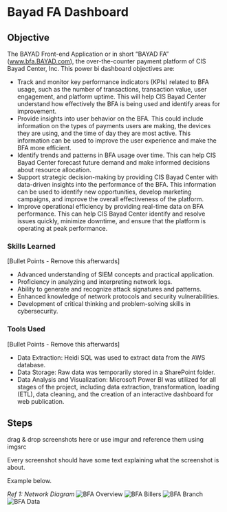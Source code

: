 # Bayad FA Dashboard

## Objective
The BAYAD Front-end Application or in short “BAYAD FA” (www.bfa.BAYAD.com), the over-the-counter payment platform of CIS Bayad Center, Inc. This power bi dashboard objectives are: 

* Track and monitor key performance indicators (KPIs) related to BFA usage, such as the number of transactions, transaction value, user engagement, and platform uptime. This will help CIS Bayad Center understand how effectively the BFA is being used and identify areas for improvement.
* Provide insights into user behavior on the BFA. This could include information on the types of payments users are making, the devices they are using, and the time of day they are most active. This information can be used to improve the user experience and make the BFA more efficient.
* Identify trends and patterns in BFA usage over time. This can help CIS Bayad Center forecast future demand and make informed decisions about resource allocation.
* Support strategic decision-making by providing CIS Bayad Center with data-driven insights into the performance of the BFA. This information can be used to identify new opportunities, develop marketing campaigns, and improve the overall effectiveness of the platform.
* Improve operational efficiency by providing real-time data on BFA performance. This can help CIS Bayad Center identify and resolve issues quickly, minimize downtime, and ensure that the platform is operating at peak performance.

### Skills Learned
[Bullet Points - Remove this afterwards]

- Advanced understanding of SIEM concepts and practical application.
- Proficiency in analyzing and interpreting network logs.
- Ability to generate and recognize attack signatures and patterns.
- Enhanced knowledge of network protocols and security vulnerabilities.
- Development of critical thinking and problem-solving skills in cybersecurity.

### Tools Used
[Bullet Points - Remove this afterwards]

* Data Extraction: Heidi SQL was used to extract data from the AWS database.
* Data Storage: Raw data was temporarily stored in a SharePoint folder.
* Data Analysis and Visualization: Microsoft Power BI was utilized for all stages of the project, including data extraction, transformation, loading (ETL), data cleaning, and the creation of an interactive dashboard for web publication.

## Steps
drag & drop screenshots here or use imgur and reference them using imgsrc

Every screenshot should have some text explaining what the screenshot is about.

Example below.

*Ref 1: Network Diagram*
![BFA Overview](https://github.com/user-attachments/assets/6021edc7-6a26-4d51-9212-3800056bfa15)
![BFA Billers](https://github.com/user-attachments/assets/854581d5-2821-4afc-9be5-08fc75245c95)
![BFA Branch](https://github.com/user-attachments/assets/e590690a-c93d-49b4-8429-edaa12897fbf)
![BFA Data](https://github.com/user-attachments/assets/0a69732f-97e6-461d-80a1-1fa51bc03c70)




